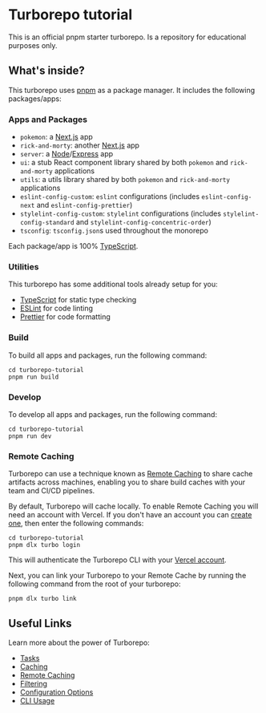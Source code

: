# Turborepo tutorial

This is an official pnpm starter turborepo. Is a repository for educational purposes only.

## What's inside?

This turborepo uses [pnpm](https://pnpm.io) as a package manager. It includes the following packages/apps:

### Apps and Packages

- `pokemon`: a [Next.js](https://nextjs.org/) app
- `rick-and-morty`: another [Next.js](https://nextjs.org/) app
- `server`: a [Node](https://nodejs.org/es/)/[Express](https://expressjs.com/es/) app
- `ui`: a stub React component library shared by both `pokemon` and `rick-and-morty` applications
- `utils`: a utils library shared by both `pokemon` and `rick-and-morty` applications
- `eslint-config-custom`: `eslint` configurations (includes `eslint-config-next` and `eslint-config-prettier`)
- `stylelint-config-custom`: `stylelint` configurations (includes `stylelint-config-standard` and `stylelint-config-concentric-order`)
- `tsconfig`: `tsconfig.json`s used throughout the monorepo

Each package/app is 100% [TypeScript](https://www.typescriptlang.org/).

### Utilities

This turborepo has some additional tools already setup for you:

- [TypeScript](https://www.typescriptlang.org/) for static type checking
- [ESLint](https://eslint.org/) for code linting
- [Prettier](https://prettier.io) for code formatting

### Build

To build all apps and packages, run the following command:

```
cd turborepo-tutorial
pnpm run build
```

### Develop

To develop all apps and packages, run the following command:

```
cd turborepo-tutorial
pnpm run dev
```

### Remote Caching

Turborepo can use a technique known as [Remote Caching](https://turbo.build/repo/docs/core-concepts/remote-caching) to share cache artifacts across machines, enabling you to share build caches with your team and CI/CD pipelines.

By default, Turborepo will cache locally. To enable Remote Caching you will need an account with Vercel. If you don't have an account you can [create one](https://vercel.com/signup), then enter the following commands:

```
cd turborepo-tutorial
pnpm dlx turbo login
```

This will authenticate the Turborepo CLI with your [Vercel account](https://vercel.com/docs/concepts/personal-accounts/overview).

Next, you can link your Turborepo to your Remote Cache by running the following command from the root of your turborepo:

```
pnpm dlx turbo link
```

## Useful Links

Learn more about the power of Turborepo:

- [Tasks](https://turbo.build/repo/docs/core-concepts/monorepos/running-tasks)
- [Caching](https://turbo.build/repo/docs/core-concepts/caching)
- [Remote Caching](https://turbo.build/repo/docs/core-concepts/remote-caching)
- [Filtering](https://turbo.build/repo/docs/core-concepts/monorepos/filtering)
- [Configuration Options](https://turbo.build/repo/docs/reference/configuration)
- [CLI Usage](https://turbo.build/repo/docs/reference/command-line-reference)
